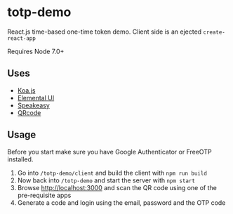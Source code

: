 # totp-demo
React.js time-based one-time token demo.
Client side is an ejected `create-react-app`

Requires Node 7.0+

## Uses
- [Koa.js](koajs.com)
- [Elemental UI](http://elemental-ui.com/)
- [Speakeasy](https://github.com/speakeasyjs/speakeasy)
- [QRcode](https://github.com/soldair/node-qrcode)

## Usage
Before you start make sure you have Google Authenticator or FreeOTP installed.

1. Go into `/totp-demo/client` and build the client with `npm run build`
2. Now back into `/totp-demo` and start the server with `npm start`
3. Browse [http://localhost:3000](http://localhost:3000) and scan the QR code using one of the pre-requisite apps
4. Generate a code and login using the email, password and the OTP code
